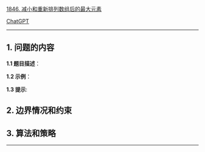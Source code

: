 [1846. 减小和重新排列数组后的最大元素](https://leetcode.cn/problems/maximum-element-after-decreasing-and-rearranging)

[ChatGPT](chat.openai.com)

---

## 1. 问题的内容
**1.1 题目描述**：

**1.2 示例**：

**1.3 提示**:

## 2. 边界情况和约束


## 3. 算法和策略

---

